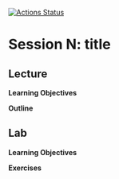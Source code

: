   <!-- badges: start -->
  [![Actions Status](https://github.com/waldronbios2/templatesession/workflows/build/badge.svg)](https://github.com/waldronbios2/templatesession/actions)
  <!-- badges: end -->

# Session N: title

## Lecture

**Learning Objectives**

**Outline**

## Lab

**Learning Objectives**

**Exercises**
